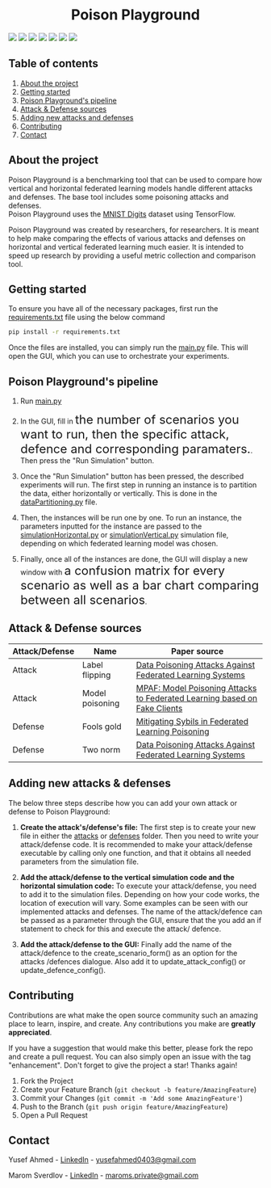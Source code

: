 <!-- TODO:
- Need a logo
- Screenshot of the GUI
- Some of the pipeline unfinished
- Explain the GUI's output
- List attacks and defenses like Poison-Playground
- Explain how to add an attack or defense to the GUI
- Marom's gmail -->



<div style="text-align: center;">
  <h1>Poison Playground</h1>
</div>




<!-- PROJECT SHIELDS -->
<div align="left">
<img src="https://badgen.net/github/contributors/MaromSv/Poison-Playground">
<img src="https://badgen.net/github/stars/MaromSv/Poison-Playground?color=green">
<img src="https://badgen.net/github/forks/MaromSv/Poison-Playground">
<img src="https://badgen.net/github/watchers/MaromSv/Poison-Playground">
<img src="https://badgen.net/github/issues/MaromSv/Poison-Playground">
<img src="https://img.shields.io/github/commit-activity/m/MaromSv/Poison-Playground">
<img src="https://img.shields.io/github/languages/code-size/MaromSv/Poison-Playground">
</div>



<!-- TABLE OF CONTENTS -->
<div>
  <h2>Table of contents</h2>

  <ol>
    <li><a href="#about-the-project">About the project</a></li>
    <li><a href="#getting-started">Getting started</a></li>
    <li><a href="#poison-playgrounds-pipeline">Poison Playground's pipeline</a></li>
    <li><a href="#attack--defense-sources">Attack & Defense sources</a></li>
    <li><a href="#adding-new-attacks--defenses">Adding new attacks and defenses</a></li>
    <li><a href="#contributing">Contributing</a></li>
    <li><a href="#contact">Contact</a></li>
  </ol>
</div>



<!-- ABOUT THE PROJECT -->
## About the project

Poison Playground is a benchmarking tool that can be used to compare how vertical and horizontal federated learning models handle different attacks and defenses. The base tool includes some poisoning attacks and defenses. <br />
Poison Playground uses the <a href="https://www.tensorflow.org/datasets/catalog/mnist">MNIST Digits</a> dataset using TensorFlow.

Poison Playground was created by researchers, for researchers. It is meant to help make comparing the effects of various attacks and defenses on horizontal and vertical federated learning much easier. It is intended to speed up research by providing a useful metric collection and comparison tool.



<!-- GETTING STARTED -->
## Getting started

To ensure you have all of the necessary packages, first run the [requirements.txt](/requirements.txt) file using the below command
  ```sh
  pip install -r requirements.txt
  ```
  Once the files are installed, you can simply run the [main.py](/Federated_Learning/main.py) file. This will open the GUI, which you can use to orchestrate your experiments.

## Poison Playground's pipeline

1. Run [main.py](/Federated_Learning/main.py)

2. In the GUI, fill in <span style="font-size: x-large;"> the number of scenarios you want to run, then the specific attack, defence and corresponding paramaters.</span>. Then press the "Run Simulation" button.

3. Once the "Run Simulation" button has been pressed, the described experiments will run. The first step in running an instance is to partition the data, either horizontally or vertically. This is done in the [dataPartitioning.py](/Federated_Learning//dataPartitioning.py) file.

4. Then, the instances will be run one by one. To run an instance, the parameters inputted for the instance are passed to the [simulationHorizontal.py](/Federated_Learning/simulationHorizontal.py) or [simulationVertical.py](/Federated_Learning/simulationVertical.py) simulation file, depending on which federated learning model was chosen.

5. Finally, once all of the instances are done, the GUI will display a new window with <span style="font-size: x-large;"> a confusion matrix for every scenario as well as a bar chart comparing between all scenarios</span>.



<!-- ATTACKS AND DEFENSES -->
## Attack & Defense sources

| Attack/Defense | Name | Paper source |
|---------|----------|----------|
| Attack  | Label flipping | [Data Poisoning Attacks Against Federated Learning Systems](https://arxiv.org/abs/2007.08432) |
| Attack  | Model poisoning | [MPAF: Model Poisoning Attacks to Federated Learning based on Fake Clients](https://arxiv.org/abs/2203.08669) |
| Defense | Fools gold | [Mitigating Sybils in Federated Learning Poisoning](https://arxiv.org/abs/1808.04866) |
| Defense | Two norm | [Data Poisoning Attacks Against Federated Learning Systems](https://arxiv.org/abs/2203.08669) |



<!-- ADDING CUSTOM ATTACKS AND DEFENSES -->
## Adding new attacks & defenses

The below three steps describe how you can add your own attack or defense to Poison Playground:

1) **Create the attack's/defense's file:** The first step is to create your new file in either the [attacks](/Federated_Learning/attacks/) or [defenses](/Federated_Learning/defenses/) folder. Then you need to write your attack/defense code. It is recommended to make your attack/defense executable by calling only one function, and that it obtains all needed parameters from the simulation file.

2) **Add the attack/defense to the vertical simulation code and the horizontal simulation code:** To execute your attack/defense, you need to add it to the simulation files. Depending on how your code works, the location of execution will vary. Some examples can be seen with our implemented attacks and defenses. The name of the attack/defence can be passed as a parameter through the GUI, ensure that the you add an if statement to check for this and execute the attack/ defence. 

3) **Add the attack/defense to the GUI:**  Finally add the name of the attack/defence to the create_scenario_form() as an option for the attacks /defences dialogue. Also add it to update_attack_config() or update_defence_config(). 



<!-- CONTRIBUTING -->
## Contributing

Contributions are what make the open source community such an amazing place to learn, inspire, and create. Any contributions you make are **greatly appreciated**.

If you have a suggestion that would make this better, please fork the repo and create a pull request. You can also simply open an issue with the tag "enhancement".
Don't forget to give the project a star! Thanks again!

1. Fork the Project
2. Create your Feature Branch (`git checkout -b feature/AmazingFeature`)
3. Commit your Changes (`git commit -m 'Add some AmazingFeature'`)
4. Push to the Branch (`git push origin feature/AmazingFeature`)
5. Open a Pull Request



<!-- CONTACT -->
## Contact

Yusef Ahmed - [LinkedIn](https://www.linkedin.com/in/yusefahmd/) - yusefahmed0403@gmail.com

Marom Sverdlov - [LinkedIn](https://www.linkedin.com/in/marom-sverdlov-251370252/) - maroms.private@gmail.com


